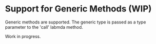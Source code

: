 ﻿# Support for Generic Methods (WIP)

Generic methods are supported.
The generic type is passed as a type parameter to the 'call' labmda method.

Work in progress.
